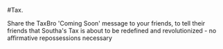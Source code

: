 #Tax.<bro/>

Share the TaxBro 'Coming Soon' message to your friends, to tell their friends that Southa's Tax is about to be redefined and revolutionized - no affirmative repossessions necessary
